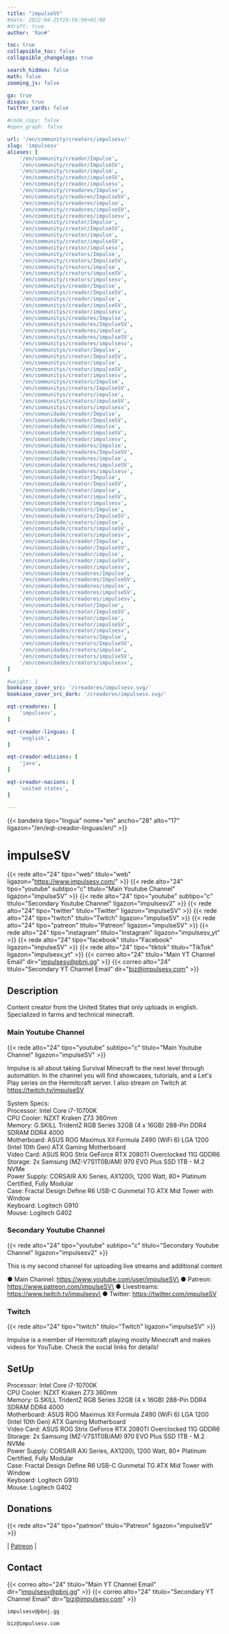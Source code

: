 ```yaml
---
title: "impulseSV"
#date: 2022-04-25T19:59:00+02:00
#draft: true
author: 'Ran#'

toc: true
collapsible_toc: false
collapsible_changelogs: true

search_hidden: false
math: false
zooming_js: false

ga: true
disqus: true
twitter_cards: false

#code_copy: false
#open_graph: false

url: '/en/community/creators/impulsesv/'
slug: 'impulsesv'
aliases: [
    '/en/community/creador/Impulse',
    '/en/community/creador/ImpulseSV',
    '/en/community/creador/impulse',
    '/en/community/creador/impulseSV',
    '/en/community/creador/impulsesv',
    '/en/community/creadores/Impulse',
    '/en/community/creadores/ImpulseSV',
    '/en/community/creadores/impulse',
    '/en/community/creadores/impulseSV',
    '/en/community/creadores/impulsesv',
    '/en/community/creator/Impulse',
    '/en/community/creator/ImpulseSV',
    '/en/community/creator/impulse',
    '/en/community/creator/impulseSV',
    '/en/community/creator/impulsesv',
    '/en/community/creators/Impulse',
    '/en/community/creators/ImpulseSV',
    '/en/community/creators/impulse',
    '/en/community/creators/impulseSV',
    '/en/community/creators/impulsesv',
    '/en/communitys/creador/Impulse',
    '/en/communitys/creador/ImpulseSV',
    '/en/communitys/creador/impulse',
    '/en/communitys/creador/impulseSV',
    '/en/communitys/creador/impulsesv',
    '/en/communitys/creadores/Impulse',
    '/en/communitys/creadores/ImpulseSV',
    '/en/communitys/creadores/impulse',
    '/en/communitys/creadores/impulseSV',
    '/en/communitys/creadores/impulsesv',
    '/en/communitys/creator/Impulse',
    '/en/communitys/creator/ImpulseSV',
    '/en/communitys/creator/impulse',
    '/en/communitys/creator/impulseSV',
    '/en/communitys/creator/impulsesv',
    '/en/communitys/creators/Impulse',
    '/en/communitys/creators/ImpulseSV',
    '/en/communitys/creators/impulse',
    '/en/communitys/creators/impulseSV',
    '/en/communitys/creators/impulsesv',
    '/en/comunidade/creador/Impulse',
    '/en/comunidade/creador/ImpulseSV',
    '/en/comunidade/creador/impulse',
    '/en/comunidade/creador/impulseSV',
    '/en/comunidade/creador/impulsesv',
    '/en/comunidade/creadores/Impulse',
    '/en/comunidade/creadores/ImpulseSV',
    '/en/comunidade/creadores/impulse',
    '/en/comunidade/creadores/impulseSV',
    '/en/comunidade/creadores/impulsesv',
    '/en/comunidade/creator/Impulse',
    '/en/comunidade/creator/ImpulseSV',
    '/en/comunidade/creator/impulse',
    '/en/comunidade/creator/impulseSV',
    '/en/comunidade/creator/impulsesv',
    '/en/comunidade/creators/Impulse',
    '/en/comunidade/creators/ImpulseSV',
    '/en/comunidade/creators/impulse',
    '/en/comunidade/creators/impulseSV',
    '/en/comunidade/creators/impulsesv',
    '/en/comunidades/creador/Impulse',
    '/en/comunidades/creador/ImpulseSV',
    '/en/comunidades/creador/impulse',
    '/en/comunidades/creador/impulseSV',
    '/en/comunidades/creador/impulsesv',
    '/en/comunidades/creadores/Impulse',
    '/en/comunidades/creadores/ImpulseSV',
    '/en/comunidades/creadores/impulse',
    '/en/comunidades/creadores/impulseSV',
    '/en/comunidades/creadores/impulsesv',
    '/en/comunidades/creator/Impulse',
    '/en/comunidades/creator/ImpulseSV',
    '/en/comunidades/creator/impulse',
    '/en/comunidades/creator/impulseSV',
    '/en/comunidades/creator/impulsesv',
    '/en/comunidades/creators/Impulse',
    '/en/comunidades/creators/ImpulseSV',
    '/en/comunidades/creators/impulse',
    '/en/comunidades/creators/impulseSV',
    '/en/comunidades/creators/impulsesv',
]

#weight: 1
bookcase_cover_src: '/creadores/impulsesv.svg/'
bookcase_cover_src_dark: '/creadores/impulsesv.svg/'

eqt-creadores: [
    'impulsesv',
]

eqt-creador-linguas: [
    'english',
]

eqt-creador-edicions: [
    'java',
]

eqt-creador-nacions: [
    'united states',
]

---
```


{{< bandeira tipo="lingua" nome="en" ancho="28" alto="17" ligazon="/en/eqt-creador-linguas/en/" >}}

# impulseSV

{{< rede alto="24" tipo="web" titulo="web" ligazon="https://www.impulsesv.com/" >}}
{{< rede alto="24" tipo="youtube" subtipo="c" titulo="Main Youtube Channel" ligazon="impulseSV" >}}
{{< rede alto="24" tipo="youtube" subtipo="c" titulo="Secondary Youtube Channel" ligazon="impulsesv2" >}}
{{< rede alto="24" tipo="twitter" titulo="Twitter" ligazon="impulseSV" >}}
{{< rede alto="24" tipo="twitch" titulo="Twitch" ligazon="impulseSV" >}}
{{< rede alto="24" tipo="patreon" titulo="Patreon" ligazon="impulseSV" >}}
{{< rede alto="24" tipo="instagram" titulo="Instagram" ligazon="impulsesv_yt" >}}
{{< rede alto="24" tipo="facebook" titulo="Facebook" ligazon="impulseSV" >}}
{{< rede alto="24" tipo="tiktok" titulo="TikTok" ligazon="impulsesv_yt" >}}
{{< correo alto="24" titulo="Main YT Channel Email" dir="impulsesv@pbnj.gg" >}}
{{< correo alto="24" titulo="Secondary YT Channel Email" dir="biz@impulsesv.com" >}}

## Description

Content creator from the United States that only uploads in english.\
Specialized in farms and technical minecraft.

### Main Youtube Channel

{{< rede alto="24" tipo="youtube" subtipo="c" titulo="Main Youtube Channel" ligazon="impulseSV" >}}

Impulse is all about taking Survival Minecraft to the next level through automation.
In the channel you will find showcases, tutorials, and a Let's Play series on the Hermitcraft server.
I also stream on Twitch at https://twitch.tv/impulseSV

System Specs:\
Processor:  Intel Core i7-10700K\
CPU Cooler:  NZXT Kraken Z73 360mm\
Memory:  G.SKILL TridentZ RGB Series 32GB (4 x 16GB) 288-Pin DDR4 SDRAM DDR4 4000\
Motherboard: ASUS ROG Maximus XII Formula Z490 (WiFi 6) LGA 1200 (Intel 10th Gen) ATX Gaming Motherboard\
Video Card:  ASUS ROG Strix GeForce RTX 2080TI Overclocked 11G GDDR6\
Storage: 2x Samsung (MZ-V7S1T0B/AM) 970 EVO Plus SSD 1TB - M.2 NVMe\
Power Supply: CORSAIR AXi Series, AX1200i, 1200 Watt, 80+ Platinum Certified, Fully Modular\
Case: Fractal Design Define R6 USB-C Gunmetal TG ATX Mid Tower with Window\
Keyboard:  Logitech G910\
Mouse:  Logitech G402

### Secondary Youtube Channel

{{< rede alto="24" tipo="youtube" subtipo="c" titulo="Secondary Youtube Channel" ligazon="impulsesv2" >}}

This is my second channel for uploading live streams and additional content

● Main Channel:  https://www.youtube.com/user/impulseSV\
● Patreon:  https://www.patreon.com/impulseSV\
● Livestreams:  https://www.twitch.tv/impulsesv\
● Twitter:  https://twitter.com/impulseSV

### Twitch

{{< rede alto="24" tipo="twitch" titulo="Twitch" ligazon="impulseSV" >}}

Impulse is a member of Hermitcraft playing mostly Minecraft and makes videos for YouTube.
Check the social links for details!

## SetUp

Processor:  Intel Core i7-10700K\
CPU Cooler:  NZXT Kraken Z73 360mm\
Memory:  G.SKILL TridentZ RGB Series 32GB (4 x 16GB) 288-Pin DDR4 SDRAM DDR4 4000\
Motherboard: ASUS ROG Maximus XII Formula Z490 (WiFi 6) LGA 1200 (Intel 10th Gen) ATX Gaming Motherboard\
Video Card:  ASUS ROG Strix GeForce RTX 2080TI Overclocked 11G GDDR6\
Storage: 2x Samsung (MZ-V7S1T0B/AM) 970 EVO Plus SSD 1TB - M.2 NVMe\
Power Supply: CORSAIR AXi Series, AX1200i, 1200 Watt, 80+ Platinum Certified, Fully Modular\
Case: Fractal Design Define R6 USB-C Gunmetal TG ATX Mid Tower with Window\
Keyboard:  Logitech G910\
Mouse:  Logitech G402

## Donations

{{< rede alto="24" tipo="patreon" titulo="Patreon" ligazon="impulseSV" >}}

|
[Patreon](https://www.patreon.com/impulseSV)
|

## Contact

{{< correo alto="24" titulo="Main YT Channel Email" dir="impulsesv@pbnj.gg" >}}
{{< correo alto="24" titulo="Secondary YT Channel Email" dir="biz@impulsesv.com" >}}

```
impulsesv@pbnj.gg
```
```
biz@impulsesv.com
```
